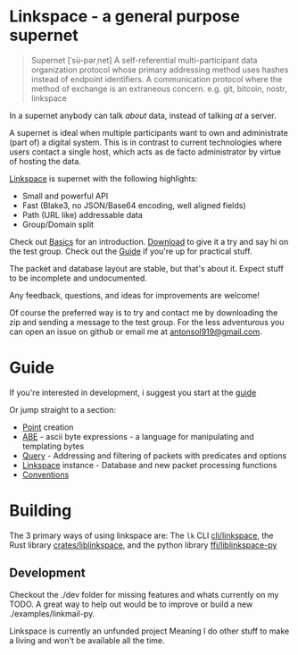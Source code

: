 # Linkspace - a general purpose supernet

> Supernet  [ˈsü-pərˌnet]
> A self-referential multi-participant data organization protocol whose primary
> addressing method uses hashes instead of endpoint identifiers.
> A communication protocol where the method of exchange is an extraneous concern.
> e.g. git, bitcoin, nostr, linkspace


In a supernet anybody can talk _about_ data, instead of talking _at_ a server.

A supernet is ideal when multiple participants want to own and administrate (part of) a digital system.
This is in contrast to current technologies where users contact a single host,
which acts as de facto administrator by virtue of hosting the data.

[Linkspace](https://antonsol919.github.io/linkspace/index.html) is supernet with the following highlights:

- Small and powerful API
- Fast (Blake3, no JSON/Base64 encoding, well aligned fields)
- Path (URL like) addressable data
- Group/Domain split

Check out [Basics](https://antonsol919.github.io/linkspace/index.html#basics) for an introduction.
[Download](https://antonsol919.github.io/linkspace/index.html#download) to give it a try and say hi on the test group.
Check out the [Guide](./docs/guide/index.html) if you're up for practical stuff.

The packet and database layout are stable, but that's about it.
Expect stuff to be incomplete and undocumented.

Any feedback, questions, and ideas for improvements are welcome!

Of course the preferred way is to try and contact me by downloading the zip and sending a message to the test group.
For the less adventurous you can open an issue on github or email me at antonsol919@gmail.com.

# Guide

If you're interested in development, i suggest you start at the [guide](https://antonsol919.github.io/linkspace/docs/guide/index.html)

Or jump straight to a section:

- [Point](https://antonsol919.github.io/linkspace/docs/guide/index.html#Point) creation
- [ABE](https://antonsol919.github.io/linkspace/docs/guide/index.html#ABE) - ascii byte expressions - a language for manipulating and templating bytes
- [Query](https://antonsol919.github.io/linkspace/docs/guide/index.html#Query) - Addressing and filtering of packets with predicates and options
- [Linkspace](https://antonsol919.github.io/linkspace/docs/guide/index.html#Linkspace) instance - Database and new packet processing functions
- [Conventions](https://antonsol919.github.io/linkspace/docs/guide/index.html#Conventions)

# Building

The 3 primary ways of using linkspace are:
The `lk` CLI [cli/linkspace](./cli/linkspace), the Rust library [crates/liblinkspace](./crates/liblinkspace), and the python library [ffi/liblinkspace-py](./ffi/liblinkspace-py)

## Development

Checkout the ./dev folder for missing features and whats currently on my TODO.
A great way to help out would be to improve or build a new ./examples/linkmail-py.

Linkspace is currently an unfunded project
Meaning I do other stuff to make a living and won't be available all the time.
